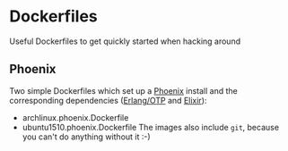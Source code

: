 # Dockerfiles
Useful Dockerfiles to get quickly started when hacking around 

## Phoenix
Two simple Dockerfiles which set up a [Phoenix](http://www.phoenixframework.org/) install and the corresponding dependencies ([Erlang/OTP](www.erlang.org) and [Elixir](http://elixir-lang.org)):
- archlinux.phoenix.Dockerfile
- ubuntu1510.phoenix.Dockerfile
The images also include `git`, because you can't do anything without it :-)

